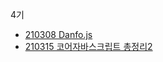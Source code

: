 4기
- [210308 Danfo.js](https://velog.io/@khw970421/Danfo.js-step-29)
- [210315 코어자바스크립트 총정리2](https://velog.io/@khw970421/%EC%BD%94%EC%96%B4%EC%9E%90%EB%B0%94%EC%8A%A4%ED%81%AC%EB%A6%BD%ED%8A%B8-%EC%B4%9D%EC%A0%95%EB%A6%AC2)
